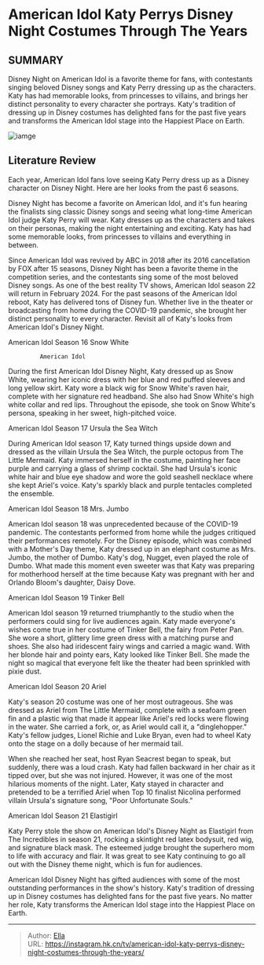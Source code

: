 # American Idol Katy Perrys Disney Night Costumes Through The Years


## SUMMARY 



  Disney Night on American Idol is a favorite theme for fans, with contestants singing beloved Disney songs and Katy Perry dressing up as the characters.   Katy has had memorable looks, from princesses to villains, and brings her distinct personality to every character she portrays.   Katy&#39;s tradition of dressing up in Disney costumes has delighted fans for the past five years and transforms the American Idol stage into the Happiest Place on Earth.  

![iamge](https://static1.srcdn.com/wordpress/wp-content/uploads/2024/01/victoria-will-pub-american-idol_-katy-perry-s-disney-night-costumes-through-the-years.jpg)

## Literature Review
Each year, American Idol fans love seeing Katy Perry dress up as a Disney character on Disney Night. Here are her looks from the past 6 seasons.




Disney Night has become a favorite on American Idol, and it&#39;s fun hearing the finalists sing classic Disney songs and seeing what long-time American Idol judge Katy Perry will wear. Katy dresses up as the characters and takes on their personas, making the night entertaining and exciting. Katy has had some memorable looks, from princesses to villains and everything in between.




Since American Idol was revived by ABC in 2018 after its 2016 cancellation by FOX after 15 seasons, Disney Night has been a favorite theme in the competition series, and the contestants sing some of the most beloved Disney songs. As one of the best reality TV shows, American Idol season 22 will return in February 2024. For the past seasons of the American Idol reboot, Katy has delivered tons of Disney fun. Whether live in the theater or broadcasting from home during the COVID-19 pandemic, she brought her distinct personality to every character. Revisit all of Katy&#39;s looks from American Idol&#39;s Disney Night.


 American Idol Season 16 
Snow White
          

             American Idol   




During the first American Idol Disney Night, Katy dressed up as Snow White, wearing her iconic dress with her blue and red puffed sleeves and long yellow skirt. Katy wore a black wig for Snow White&#39;s raven hair, complete with her signature red headband. She also had Snow White&#39;s high white collar and red lips. Throughout the episode, she took on Snow White&#39;s persona, speaking in her sweet, high-pitched voice.



 American Idol Season 17 
Ursula the Sea Witch
          

During American Idol season 17, Katy turned things upside down and dressed as the villain Ursula the Sea Witch, the purple octopus from The Little Mermaid. Katy immersed herself in the costume, painting her face purple and carrying a glass of shrimp cocktail. She had Ursula&#39;s iconic white hair and blue eye shadow and wore the gold seashell necklace where she kept Ariel&#39;s voice. Katy&#39;s sparkly black and purple tentacles completed the ensemble.






 American Idol Season 18 
Mrs. Jumbo
          

American Idol season 18 was unprecedented because of the COVID-19 pandemic. The contestants performed from home while the judges critiqued their performances remotely. For the Disney episode, which was combined with a Mother&#39;s Day theme, Katy dressed up in an elephant costume as Mrs. Jumbo, the mother of Dumbo. Katy&#39;s dog, Nugget, even played the role of Dumbo. What made this moment even sweeter was that Katy was preparing for motherhood herself at the time because Katy was pregnant with her and Orlando Bloom&#39;s daughter, Daisy Dove.



 American Idol Season 19 
Tinker Bell
          




American Idol season 19 returned triumphantly to the studio when the performers could sing for live audiences again. Katy made everyone&#39;s wishes come true in her costume of Tinker Bell, the fairy from Peter Pan. She wore a short, glittery lime green dress with a matching purse and shoes. She also had iridescent fairy wings and carried a magic wand. With her blonde hair and pointy ears, Katy looked like Tinker Bell. She made the night so magical that everyone felt like the theater had been sprinkled with pixie dust.



 American Idol Season 20 
Ariel
          

Katy&#39;s season 20 costume was one of her most outrageous. She was dressed as Ariel from The Little Mermaid, complete with a seafoam green fin and a plastic wig that made it appear like Ariel&#39;s red locks were flowing in the water. She carried a fork, or, as Ariel would call it, a &#34;dinglehopper.&#34; Katy&#39;s fellow judges, Lionel Richie and Luke Bryan, even had to wheel Katy onto the stage on a dolly because of her mermaid tail.




When she reached her seat, host Ryan Seacrest began to speak, but suddenly, there was a loud crash. Katy had fallen backward in her chair as it tipped over, but she was not injured. However, it was one of the most hilarious moments of the night. Later, Katy stayed in character and pretended to be a terrified Ariel when Top 10 finalist Nicolina performed villain Ursula&#39;s signature song, &#34;Poor Unfortunate Souls.&#34;



 American Idol Season 21 
Elastigirl
          

Katy Perry stole the show on American Idol&#39;s Disney Night as Elastigirl from The Incredibles in season 21, rocking a skintight red latex bodysuit, red wig, and signature black mask. The esteemed judge brought the superhero mom to life with accuracy and flair. It was great to see Katy continuing to go all out with the Disney theme night, which is fun for audiences.




American Idol Disney Night has gifted audiences with some of the most outstanding performances in the show&#39;s history. Katy&#39;s tradition of dressing up in Disney costumes has delighted fans for the past five years. No matter her role, Katy transforms the American Idol stage into the Happiest Place on Earth.



---

> Author: [Ella](https://instagram.hk.cn/)  
> URL: https://instagram.hk.cn/tv/american-idol-katy-perrys-disney-night-costumes-through-the-years/  

